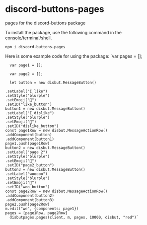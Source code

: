 # discord-buttons-pages
pages for the discord-buttons package

To install the package, use the following command in the console/terminal/shell.

`npm i discord-buttons-pages`

Here is some example code for using the package:
`var pages = [];

      var page1 = [];
      
      var page2 = [];
      
      let button = new disbut.MessageButton()
      
    .setLabel("I like")
    .setStyle("blurple")
    .setEmoji("🍕")
    .setID("like_button")
    button1 = new disbut.MessageButton()
    .setLabel("I dislike")
    .setStyle("blurple")
    .setEmoji("🍕")
    .setID("dislike_button")
    const page1Row = new disbut.MessageActionRow()
    .addComponent(button)
    .addComponent(button1)
    page1.push(page1Row)
    button2 = new disbut.MessageButton()
    .setLabel("page 2")
    .setStyle("blurple")
    .setEmoji("🍕")
    .setID("page2_button")
    button3 = new disbut.MessageButton()
    .setLabel("wooooo")
    .setStyle("blurple")
    .setEmoji("🍕")
    .setID("woo_button")
    const page2Row = new disbut.MessageActionRow()
    .addComponent(button2)
    .addComponent(button3)
    page2.push(page2Row)
    m.edit("we", {components: page1})
    pages = [page1Row, page2Row]
      disbutpages.pages(client, m, pages, 10000, disbut, "red")`

